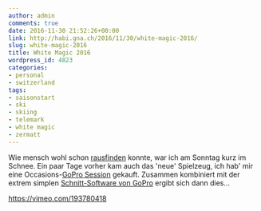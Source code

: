```yaml
---
author: admin
comments: true
date: 2016-11-30 21:52:26+00:00
link: http://habi.gna.ch/2016/11/30/white-magic-2016/
slug: white-magic-2016
title: White Magic 2016
wordpress_id: 4823
categories:
- personal
- switzerland
tags:
- saisonstart
- ski
- skiing
- telemark
- white magic
- zermatt
---
```


Wie mensch wohl schon [rausfinden](http://habi.gna.ch/2016/11/27/as-steit-auso-no/) konnte, war ich am Sonntag kurz im Schnee.
Ein paar Tage vorher kam auch das 'neue' Spielzeug, ich hab' mir eine Occasions-[GoPro Session](http://shop.gopro.com/EMEA/cameras/hero-session/CHDHS-104-EU.html) gekauft.
Zusammen kombiniert mit der extrem simplen [Schnitt-Software von GoPro](https://quik.gopro.com/en/) ergibt sich dann dies...

https://vimeo.com/193780418
